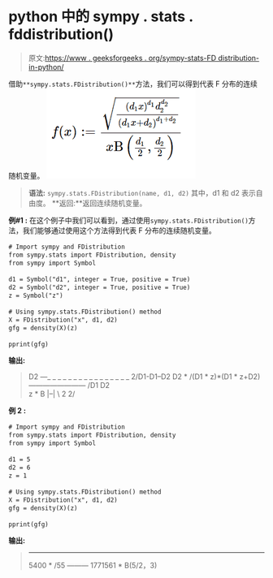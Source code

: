 # python 中的 sympy . stats . fddistribution()

> 原文:[https://www . geeksforgeeks . org/sympy-stats-FD distribution-in-python/](https://www.geeksforgeeks.org/sympy-stats-fdistribution-in-python/)

借助`**sympy.stats.FDistribution()**`方法，我们可以得到代表 F 分布的连续随机变量。
![](img/671854a58c80b2148ce85d1c1f07a5af.png)

> **语法:** `sympy.stats.FDistribution(name, d1, d2)`
> 其中，d1 和 d2 表示自由度。
> **返回:**返回连续随机变量。

**例#1 :**
在这个例子中我们可以看到，通过使用`sympy.stats.FDistribution()`方法，我们能够通过使用这个方法得到代表 F 分布的连续随机变量。

```
# Import sympy and FDistribution
from sympy.stats import FDistribution, density
from sympy import Symbol

d1 = Symbol("d1", integer = True, positive = True)
d2 = Symbol("d2", integer = True, positive = True)
z = Symbol("z")

# Using sympy.stats.FDistribution() method
X = FDistribution("x", d1, d2)
gfg = density(X)(z)

pprint(gfg)
```

**输出:**

> D2
> —_ _ _ _ _ _ _ _ _ _ _ _ _ _ _ _
> 2/D1-D1–D2
> D2 * \/(D1 * z)*(D1 * z+D2)
> ————————
> /D1 D2 \
> z * B |–|
> \ 2 2/

**例 2 :**

```
# Import sympy and FDistribution
from sympy.stats import FDistribution, density
from sympy import Symbol

d1 = 5
d2 = 6
z = 1

# Using sympy.stats.FDistribution() method
X = FDistribution("x", d1, d2)
gfg = density(X)(z)

pprint(gfg)
```

**输出:**

> _ _ _ _
> 5400 * \/55
> ———
> 1771561 * B(5/2，3)